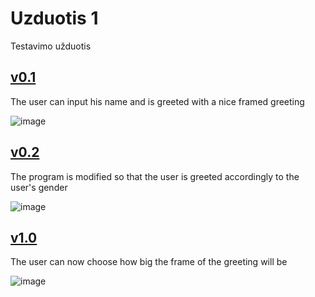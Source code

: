 # Uzduotis 1
Testavimo užduotis

[v0.1](https://github.com/edgarasratas/Uzduotis-1)
----------------------------------------------------
The user can input his name and is greeted with a nice framed greeting

![image](https://user-images.githubusercontent.com/73912309/107798551-fa64cf80-6d64-11eb-9a03-c27f03889641.png)

[v0.2](https://github.com/edgarasratas/Uzduotis-1/tree/v0.2)
--------------------------------------------------------------
The program is modified so that the user is greeted accordingly to the user's gender

![image](https://user-images.githubusercontent.com/73912309/107798652-1ec0ac00-6d65-11eb-92f8-eda916a6a00c.png)

[v1.0](https://github.com/edgarasratas/Uzduotis-1/tree/v1.0)
--------------------------------------------------------------
The user can now choose how big the frame of the greeting will be

![image](https://user-images.githubusercontent.com/73912309/107881952-6a06c600-6eef-11eb-88ca-2e5ba51f51ce.png)
